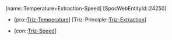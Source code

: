 ﻿---
type: TrizContradiction
aliases:
- Temperature+Extraction-Speed
license: CC BY-SA 4.0
copyright: https://github.com/SpocWeb
IsDeleted: false
IsReadOnly: false
Confidential: public
tags: 
- Triz/Contradiction
---
[name::Temperature+Extraction-Speed]
[SpocWebEntityId::24250]
+ [pro::[Triz-Temperature](tech/Triz/Parameter/Triz-Temperature.md)]
[Triz-Principle::[Triz-Extraction](tech/Triz/Principle/Triz-Extraction.md)]
- [con::[Triz-Speed](tech/Triz/Parameter/Triz-Speed.md)]


